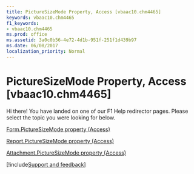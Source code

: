```yaml
---
title: PictureSizeMode Property, Access [vbaac10.chm4465]
keywords: vbaac10.chm4465
f1_keywords:
- vbaac10.chm4465
ms.prod: office
ms.assetid: 3a0c0b56-4e72-4d1b-951f-251f1d439b97
ms.date: 06/08/2017
localization_priority: Normal
---
```



# PictureSizeMode Property, Access [vbaac10.chm4465]

Hi there! You have landed on one of our F1 Help redirector pages. Please select the topic you were looking for below.

[Form.PictureSizeMode property (Access)](https://msdn.microsoft.com/library/b2e7646c-a040-0205-b840-0ed5b43982ab%28Office.15%29.aspx)

[Report.PictureSizeMode property (Access)](https://msdn.microsoft.com/library/7343ec48-b15e-632e-7493-776d8c9cd456%28Office.15%29.aspx)

[Attachment.PictureSizeMode property (Access)](https://msdn.microsoft.com/library/07d268ad-d4ba-c9ba-1ef4-7b3e7911ebba%28Office.15%29.aspx)

[!include[Support and feedback](~/includes/feedback-boilerplate.md)]